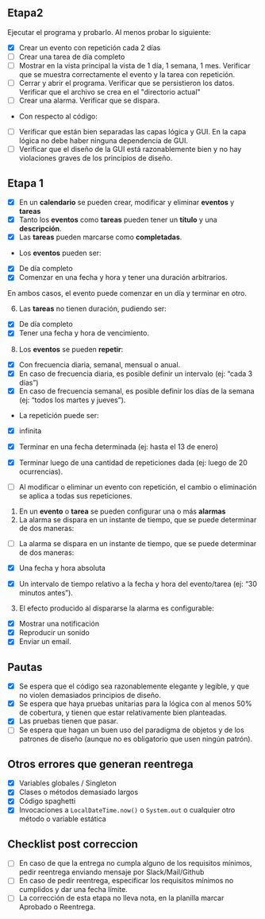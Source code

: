 ## Etapa2 
Ejecutar el programa y probarlo. Al menos probar lo siguiente:

- [x] Crear un evento con repetición cada 2 días
- [ ] Crear una tarea de día completo
- [ ] Mostrar en la vista principal la vista de 1 día, 1 semana, 1 mes. Verificar que se muestra correctamente el evento y la tarea con repetición.
- [ ] Cerrar y abrir el programa. Verificar que se persistieron los datos. Verificar que el archivo se crea en el "directorio actual"
- [ ] Crear una alarma. Verificar que se dispara. 

- Con respecto al código:

- [ ] Verificar que están bien separadas las capas lógica y GUI. En la capa lógica no debe haber ninguna dependencia de GUI.
- [ ] Verificar que el diseño de la GUI está razonablemente bien y no hay violaciones graves de los principios de diseño.
## Etapa 1
- [x] En un **calendario** se pueden crear, modificar y eliminar **************eventos************** y **************tareas**************
- [x] Tanto los **eventos** como **tareas** pueden tener un **título** y una **descripción**.
- [x] Las **tareas** pueden marcarse como **completadas**.
- Los **eventos** pueden ser:
- [x] De día completo
- [x] Comenzar en una fecha y hora y tener una duración arbitrarios.

En ambos casos, el evento puede comenzar en un día y terminar en otro.

6.  Las **tareas** no tienen duración, pudiendo ser:

- [x] De día completo
- [x] Tener una fecha y hora de vencimiento.

8.  Los **eventos** se pueden **repetir**:

- [x] Con frecuencia diaria, semanal, mensual o anual.
- [x] En caso de frecuencia diaria, es posible definir un intervalo (ej: “cada 3 días”)
- [x] En caso de frecuencia semanal, es posible definir los días de la semana (ej: “todos los martes y jueves”).
- La repetición puede ser:

- [x] infinita
- [x] Terminar en una fecha determinada (ej: hasta el 13 de enero)
- [x] Terminar luego de una cantidad de repeticiones dada (ej: luego de 20 ocurrencias).

- [ ] Al modificar o eliminar un evento con repetición, el cambio o eliminación se aplica a todas sus repeticiones.

1.  En un **evento** o **tarea** se pueden configurar una o más **alarmas**
2. La alarma se dispara en un instante de tiempo, que se puede determinar de dos maneras:

- [ ] La alarma se dispara en un instante de tiempo, que se puede determinar de dos maneras:

- [x] Una fecha y hora absoluta
- [x] Un intervalo de tiempo relativo a la fecha y hora del evento/tarea (ej: “30 minutos antes”).

3.  El efecto producido al dispararse la alarma es configurable:

- [x] Mostrar una notificación
- [x]  Reproducir un sonido
- [x] Enviar un email.

## Pautas 

- [x]   Se espera que el código sea razonablemente elegante y legible, y que no violen demasiados principios de diseño.
- [x]   Se espera que haya pruebas unitarias para la lógica con al menos 50% de cobertura, y tienen que estar relativamente bien planteadas.
- [x]   Las pruebas tienen que pasar.
- [ ]   Se espera que hagan un buen uso del paradigma de objetos y de los patrones de diseño (aunque no es obligatorio que usen ningún patrón).

## Otros errores que generan reentrega

- [x]   Variables globales / Singleton
- [x]   Clases o métodos demasiado largos
- [x]   Código spaghetti
- [x]   Invocaciones a `LocalDateTime.now()` o `System.out` o cualquier otro método o variable estática

## Checklist post correccion

- [ ]   En caso de que la entrega no cumpla alguno de los requisitos mínimos, pedir reentrega enviando mensaje por Slack/Mail/Github
- [ ]   En caso de pedir reentrega, especificar los requisitos mínimos no cumplidos y dar una fecha límite.
- [ ]   La corrección de esta etapa no lleva nota, en la planilla marcar Aprobado o Reentrega.